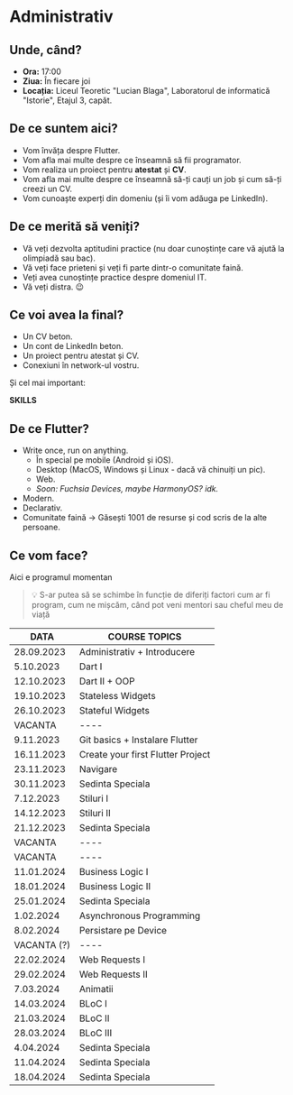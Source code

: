 # Administrativ

## Unde, când?

- **Ora:** 17:00
- **Ziua:** În fiecare joi
- **Locația:** Liceul Teoretic "Lucian Blaga", Laboratorul de informatică "Istorie", Etajul 3, capăt.

## De ce suntem aici?

- Vom învăța despre Flutter.
- Vom afla mai multe despre ce înseamnă să fii programator.
- Vom realiza un proiect pentru **atestat** și **CV**.
- Vom afla mai multe despre ce înseamnă să-ți cauți un job și cum să-ți creezi un CV.
- Vom cunoaște experți din domeniu (și îi vom adăuga pe LinkedIn).

## De ce merită să veniți?

- Vă veți dezvolta aptitudini practice (nu doar cunoștințe care vă ajută la olimpiadă sau bac).
- Vă veți face prieteni și veți fi parte dintr-o comunitate faină.
- Veți avea cunoștințe practice despre domeniul IT.
- Vă veți distra. 😉


## Ce voi avea la final?

- Un CV beton.
- Un cont de LinkedIn beton.
- Un proiect pentru atestat și CV.
- Conexiuni în network-ul vostru.

Și cel mai important:

**SKILLS**

## De ce Flutter?

- Write once, run on anything.
  - În special pe mobile (Android și iOS).
  - Desktop (MacOS, Windows și Linux - dacă vă chinuiți un pic).
  - Web.
  - *Soon: Fuchsia Devices, maybe HarmonyOS? idk.*
- Modern.
- Declarativ.
- Comunitate faină -> Găsești 1001 de resurse și cod scris de la alte persoane.

## Ce vom face?

Aici e programul momentan

> 💡 S-ar putea să se schimbe în funcție de diferiți factori cum ar fi program, cum ne mișcăm, când pot veni mentori sau cheful meu de viață

|   DATA    | COURSE TOPICS                  |
|-----------|--------------------------------|
|28.09.2023 | Administrativ + Introducere    |
|5.10.2023  | Dart I                         |
|12.10.2023 | Dart II + OOP                  |
|19.10.2023 | Stateless Widgets              |
|26.10.2023 | Stateful Widgets               |
|VACANTA    | ----                           |
|9.11.2023  | Git basics + Instalare Flutter |
|16.11.2023 | Create your first Flutter Project |
|23.11.2023 | Navigare                       |
|30.11.2023 | Sedinta Speciala               |
|7.12.2023  | Stiluri I                      |
|14.12.2023 | Stiluri II                     |
|21.12.2023 | Sedinta Speciala               |
|VACANTA    | ----                           |
|VACANTA    | ----                           |
|11.01.2024 | Business Logic I               |
|18.01.2024 | Business Logic II              |
|25.01.2024 | Sedinta Speciala               |
|1.02.2024  | Asynchronous Programming       |
|8.02.2024  | Persistare pe Device           |
|VACANTA (?)| ----                           |
|22.02.2024 | Web Requests I                 |
|29.02.2024 | Web Requests II                |
|7.03.2024  | Animatii                       |
|14.03.2024 | BLoC I                         |
|21.03.2024 | BLoC II                        |
|28.03.2024 | BLoC III                       |
|4.04.2024  | Sedinta Speciala               |
|11.04.2024 | Sedinta Speciala               |
|18.04.2024 | Sedinta Speciala               |
